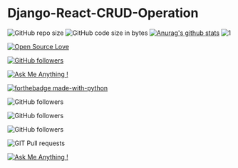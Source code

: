# Django-React-CRUD-Operation
![GitHub repo size](https://img.shields.io/github/repo-size/mahmudgithub/Django-React-CRUD-Operation)
![GitHub code size in bytes](https://img.shields.io/github/languages/code-size/mahmudgithub/Django-React-CRUD-Operation)
[![Anurag's github stats](https://github-readme-stats.vercel.app/api?username=Naereen&theme=blue-green)](https://github.com/anuraghazra/github-readme-stats)
![1](https://github-readme-stats.vercel.app/api/top-langs/?username=Naereen&theme=blue-green)



[![Open Source Love](https://badges.frapsoft.com/os/v1/open-source.svg?v=103)](https://github.com/ellerbrock/open-sourcebadges/)

[![GitHub followers](https://img.shields.io/github/followers/Naereen.svg?style=social&label=Follow&maxAge=2592000)](https://github.com/Naereen?tab=followers)

[![Ask Me Anything !](https://img.shields.io/badge/Ask%20me-anything-1abc9c.svg)](https://GitHub.com/Naereen/ama)

[![forthebadge made-with-python](http://ForTheBadge.com/images/badges/made-with-python.svg)](https://www.python.org/)

![GitHub followers](https://img.shields.io/github/followers/Naereen?logo=github&style=plastic)

![GitHub followers](https://img.shields.io/github/followers/mahmudgithub?logo=github&style=plastic)

![GitHub followers](https://img.shields.io/github/followers/mahmudgithub?logo=github&style=social)

![ GIT Pull requests](https://img.shields.io/github/issues-pr/mahmudgithub/Django-React-CRUD-Operation?logo=github&style=plastic)

[![Ask Me Anything !](https://img.shields.io/badge/Ask%20me-anything-1abc9c.svg)](https://GitHub.com/mahmudgithub/Django-React-CRUD-Operation) 
